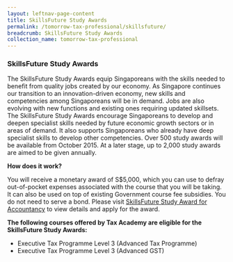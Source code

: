 ```yaml
---
layout: leftnav-page-content
title: SkillsFuture Study Awards
permalink: /tomorrow-tax-professional/skillsfuture/
breadcrumb: SkillsFuture Study Awards
collection_name: tomorrow-tax-professional
---
```


### **SkillsFuture Study Awards**

The SkillsFuture Study Awards equip Singaporeans with the skills needed to benefit from quality jobs created by our economy. As Singapore continues our transition to an innovation-driven economy, new skills and competencies among Singaporeans will be in demand. Jobs are also evolving with new functions and existing ones requiring updated skillsets. The SkillsFuture Study Awards encourage Singaporeans to develop and deepen specialist skills needed by future economic growth sectors or in areas of demand. It also supports Singaporeans who already have deep specialist skills to develop other competencies. Over 500 study awards will be available from October 2015. At a later stage, up to 2,000 study awards are aimed to be given annually.


**How does it work?**<br>

You will receive a monetary award of S$5,000, which you can use to defray out-of-pocket expenses associated with the course that you will be taking. It can also be used on top of existing Government course fee subsidies. You do not need to serve a bond.
Please visit [SkillsFuture Study Award for Accountancy](https://programmes.myskillsfuture.sg/Portal/ProgramDetails.aspx?ProgID=P00000032) to view details and apply for the award.

**The following courses offered by Tax Academy are eligible for the SkillsFuture Study Awards:**<br>

-	Executive Tax Programme Level 3 (Advanced Tax Programme)
-	Executive Tax Programme Level 3 (Advanced GST)


